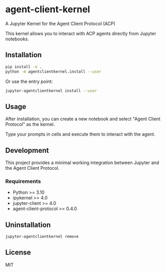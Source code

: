 # agent-client-kernel

A Jupyter Kernel for the Agent Client Protocol (ACP)

This kernel allows you to interact with ACP agents directly from Jupyter notebooks.

## Installation

```bash
pip install -e .
python -m agentclientkernel.install --user
```

Or use the entry point:

```bash
jupyter-agentclientkernel install --user
```

## Usage

After installation, you can create a new notebook and select "Agent Client Protocol" as the kernel.

Type your prompts in cells and execute them to interact with the agent.

## Development

This project provides a minimal working integration between Jupyter and the Agent Client Protocol.

### Requirements

- Python >= 3.10
- ipykernel >= 4.0
- jupyter-client >= 4.0  
- agent-client-protocol >= 0.4.0

## Uninstallation

```bash
jupyter-agentclientkernel remove
```

## License

MIT
